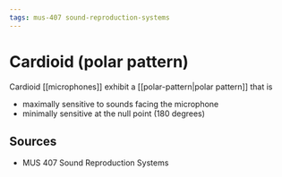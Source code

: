 ```yaml
---
tags: mus-407 sound-reproduction-systems
---
```


# Cardioid (polar pattern)

Cardioid [[microphones]] exhibit a [[polar-pattern|polar pattern]] that is

- maximally sensitive to sounds facing the microphone
- minimally sensitive at the null point (180 degrees)

## Sources

- MUS 407 Sound Reproduction Systems
